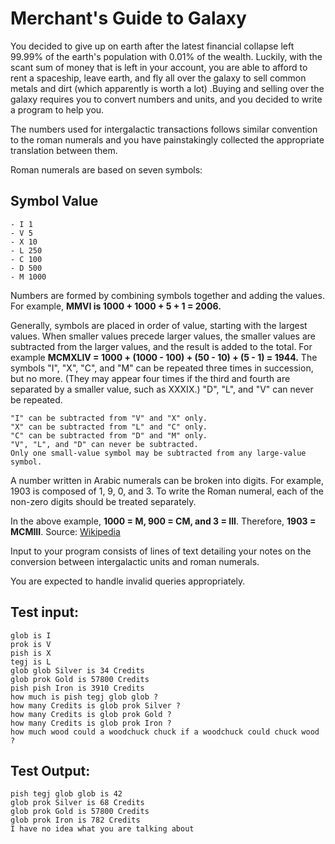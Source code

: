 # Merchant's Guide to Galaxy

You decided to give up on earth after the latest financial collapse left 99.99% of the earth's population with 0.01% of
the wealth. Luckily, with the scant sum of money that is left in your account, you are able to afford to rent a
spaceship, leave earth, and fly all over the galaxy to sell common metals and dirt (which apparently is worth a lot)
.Buying and selling over the galaxy requires you to convert numbers and units, and you decided to write a program to
help you.

The numbers used for intergalactic transactions follows similar convention to the roman numerals and you have
painstakingly collected the appropriate translation between them.

Roman numerals are based on seven symbols:

## Symbol Value

```
- I 1
- V 5
- X 10
- L 250
- C 100
- D 500
- M 1000
```

Numbers are formed by combining symbols together and adding the values. For example, **MMVI is 1000 + 1000 + 5 + 1 = 2006.**

Generally, symbols are placed in order of value, starting with the largest values. When smaller values precede larger
values, the smaller values are subtracted from the larger values, and the result is added to the total. For example
**MCMXLIV = 1000 + (1000 - 100) + (50 - 10) + (5 - 1) = 1944.** The symbols "I", "X", "C", and "M" can be repeated three
times in succession, but no more. (They may appear four times if the third and fourth are separated by a smaller value,
such as XXXIX.) "D", "L", and "V" can never be repeated.

```
"I" can be subtracted from "V" and "X" only. 
"X" can be subtracted from "L" and "C" only. 
"C" can be subtracted from "D" and "M" only. 
"V", "L", and "D" can never be subtracted. 
Only one small-value symbol may be subtracted from any large-value symbol.
```

A number written in Arabic numerals can be broken into digits. For example, 1903 is composed of 1, 9, 0, and 3. To write the Roman numeral, each of the non-zero digits should be treated separately.

In the above example, **1000 = M, 900 = CM, and 3 = III**. Therefore, **1903 = MCMIII**. Source: [Wikipedia](http://en.wikipedia.org/wiki/Roman_numerals)

Input to your program consists of lines of text detailing your notes on the conversion between intergalactic units and roman numerals.

You are expected to handle invalid queries appropriately.

## Test input:

```
glob is I
prok is V
pish is X
tegj is L
glob glob Silver is 34 Credits
glob prok Gold is 57800 Credits
pish pish Iron is 3910 Credits
how much is pish tegj glob glob ?
how many Credits is glob prok Silver ?
how many Credits is glob prok Gold ?
how many Credits is glob prok Iron ?
how much wood could a woodchuck chuck if a woodchuck could chuck wood ?
```

## Test Output:

```
pish tegj glob glob is 42
glob prok Silver is 68 Credits
glob prok Gold is 57800 Credits
glob prok Iron is 782 Credits
I have no idea what you are talking about
```